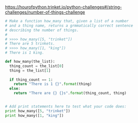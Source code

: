 https://hourofpython.trinket.io/python-challenges#/string-challenges/number-of-things-challenge

```py
# Make a function how_many that, given a list of a number
# and a thing name, returns a grmmatically correct sentence
# describing the number of things.
#
# >>>> how_many([5, "trinket"])
# There are 5 trinkets.
# >>>> how_many([1, "king"])
# There is 1 king.

def how_many(the_list):
  thing_count = the_list[0]
  thing = the_list[1]
  
  if thing_count == 1:
    return "There is 1 {}".format(thing)
  else:
    return "There are {} {}s".format(thing_count, thing)

  
# Add print statements here to test what your code does:
print how_many([5, "trinket"])
print how_many([1, "king"])
```


